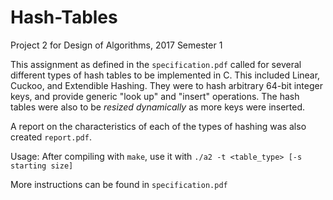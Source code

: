 # Hash-Tables
Project 2 for Design of Algorithms, 2017 Semester 1

This assignment as defined in the `specification.pdf` called for several different types of hash tables to be implemented in C.
This included Linear, Cuckoo, and Extendible Hashing. They were to hash arbitrary 64-bit integer keys, and provide generic "look up" and "insert" operations.
The hash tables were also to be *resized dynamically* as more keys were inserted.

A report on the characteristics of each of the types of hashing was also created `report.pdf`.

Usage:
After compiling with `make`, use it with
`./a2 -t <table_type> [-s starting size]`

More instructions can be found in `specification.pdf`

